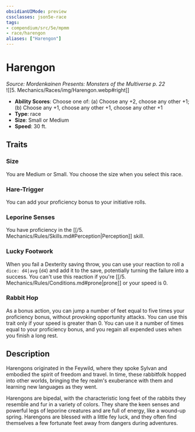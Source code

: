 ```yaml
---
obsidianUIMode: preview
cssclasses: json5e-race
tags:
- compendium/src/5e/mpmm
- race/harengon
aliases: ["Harengon"]
---
```

# Harengon
*Source: Mordenkainen Presents: Monsters of the Multiverse p. 22*  
![[5. Mechanics/Races/img/Harengon.webp#right]]  

- **Ability Scores**: Choose one of: (a) Choose any +2, choose any other +1; (b) Choose any +1, choose any other +1, choose any other +1
- **Type**: race
- **Size**: Small or Medium
- **Speed**: 30 ft.

## Traits

### Size

You are Medium or Small. You choose the size when you select this race.

### Hare-Trigger

You can add your proficiency bonus to your initiative rolls.

### Leporine Senses

You have proficiency in the [[/5. Mechanics/Rules/Skills.md#Perception\|Perception]] skill.

### Lucky Footwork

When you fail a Dexterity saving throw, you can use your reaction to roll a `dice: d4|avg` (`d4`) and add it to the save, potentially turning the failure into a success. You can't use this reaction if you're [[/5. Mechanics/Rules/Conditions.md#prone\|prone]] or your speed is 0.

### Rabbit Hop

As a bonus action, you can jump a number of feet equal to five times your proficiency bonus, without provoking opportunity attacks. You can use this trait only if your speed is greater than 0. You can use it a number of times equal to your proficiency bonus, and you regain all expended uses when you finish a long rest.

## Description

Harengons originated in the Feywild, where they spoke Sylvan and embodied the spirit of freedom and travel. In time, these rabbitfolk hopped into other worlds, bringing the fey realm's exuberance with them and learning new languages as they went.

Harengons are bipedal, with the characteristic long feet of the rabbits they resemble and fur in a variety of colors. They share the keen senses and powerful legs of leporine creatures and are full of energy, like a wound-up spring. Harengons are blessed with a little fey luck, and they often find themselves a few fortunate feet away from dangers during adventures.